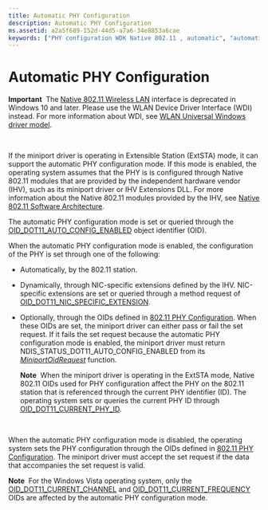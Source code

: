 ```yaml
---
title: Automatic PHY Configuration
description: Automatic PHY Configuration
ms.assetid: a2a5f689-152d-44d5-a7a6-34e8853a6cae
keywords: ["PHY configuration WDK Native 802.11 , automatic", "automatic PHY configuration WDK Native 802.11"]
---
```


# Automatic PHY Configuration


**Important**  The [Native 802.11 Wireless LAN](native-802-11-wireless-lan4.md) interface is deprecated in Windows 10 and later. Please use the WLAN Device Driver Interface (WDI) instead. For more information about WDI, see [WLAN Universal Windows driver model](wifi-universal-driver-model.md).

 

If the miniport driver is operating in Extensible Station (ExtSTA) mode, it can support the automatic PHY configuration mode. If this mode is enabled, the operating system assumes that the PHY is is configured through Native 802.11 modules that are provided by the independent hardware vendor (IHV), such as its miniport driver or IHV Extensions DLL. For more information about the Native 802.11 modules provided by the IHV, see [Native 802.11 Software Architecture](native-802-11-software-architecture.md).

The automatic PHY configuration mode is set or queried through the [OID\_DOT11\_AUTO\_CONFIG\_ENABLED](https://msdn.microsoft.com/library/windows/hardware/ff569106) object identifier (OID).

When the automatic PHY configuration mode is enabled, the configuration of the PHY is set through one of the following:

-   Automatically, by the 802.11 station.

-   Dynamically, through NIC-specific extensions defined by the IHV. NIC-specific extensions are set or queried through a method request of [OID\_DOT11\_NIC\_SPECIFIC\_EXTENSION](https://msdn.microsoft.com/library/windows/hardware/ff569393).

-   Optionally, through the OIDs defined in [802.11 PHY Configuration](802-11-phy-configuration.md). When these OIDs are set, the miniport driver can either pass or fail the set request. If it fails the set request because the automatic PHY configuration mode is enabled, the miniport driver must return NDIS\_STATUS\_DOT11\_AUTO\_CONFIG\_ENABLED from its [*MiniportOidRequest*](https://msdn.microsoft.com/library/windows/hardware/ff559416) function.

    **Note**  When the miniport driver is operating in the ExtSTA mode, Native 802.11 OIDs used for PHY configuration affect the PHY on the 802.11 station that is referenced through the current PHY identifier (ID). The operating system sets or queries the current PHY ID through [OID\_DOT11\_CURRENT\_PHY\_ID](https://msdn.microsoft.com/library/windows/hardware/ff569135).

     

When the automatic PHY configuration mode is disabled, the operating system sets the PHY configuration through the OIDs defined in [802.11 PHY Configuration](802-11-phy-configuration.md). The miniport driver must accept the set request if the data that accompanies the set request is valid.

**Note**  For the Windows Vista operating system, only the [OID\_DOT11\_CURRENT\_CHANNEL](https://msdn.microsoft.com/library/windows/hardware/ff569127) and [OID\_DOT11\_CURRENT\_FREQUENCY](https://msdn.microsoft.com/library/windows/hardware/ff569130) OIDs are affected by the automatic PHY configuration mode.

 

 

 





